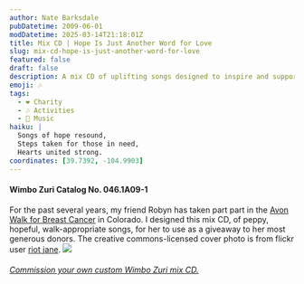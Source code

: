 ```yaml
---
author: Nate Barksdale
pubDatetime: 2009-06-01
modDatetime: 2025-03-14T21:18:01Z
title: Mix CD | Hope Is Just Another Word for Love
slug: mix-cd-hope-is-just-another-word-for-love
featured: false
draft: false
description: A mix CD of uplifting songs designed to inspire and support walkers participating in the Avon Walk for Breast Cancer.
emoji: 🎶
tags:
  - ❤️ Charity
  - 🎶 Activities
  - 🎵 Music
haiku: |
  Songs of hope resound,  
  Steps taken for those in need,  
  Hearts united strong.
coordinates: [39.7392, -104.9903]
---
```


#### Wimbo Zuri Catalog No. 046.1A09-1

For the past several years, my friend Robyn has taken part part in the [Avon Walk for Breast Cancer](http://web.archive.org/web/20141222030242/http://www.avonwalk.org/) in Colorado. I designed this mix CD, of peppy, hopeful, walk-appropriate songs, for her to use as a giveaway to her most generous donors. The creative commons-licensed cover photo is from flickr user [riot jane](http://www.flickr.com/photos/riotjane/). [![](@assets/images/hopeisjust_530.jpg)](@assets/images/hopeisjust_530.jpg)

###### [Commission your own custom Wimbo Zuri mix CD.](https://www.natebarksdale.com/?p=342)

